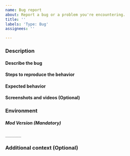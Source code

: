 ```yaml
---
name: Bug report
about: Report a bug or a problem you're encountering.
title: ''
labels: 'Type: Bug'
assignees: ''

---
```


### Description
#### Describe the bug
<!-- A clear and concise description of the problem you're encountering. -->
<!-- /!\ Leaving this section blank will result in your ticket being closed without further explanation. -->
<!-- Please type below this line. -->

#### Steps to reproduce the behavior
<!-- Step-by-step instructions for us to reproduce the bug on our side. -->
<!-- /!\ Leaving this section blank will result in your ticket being closed without further explanation. -->
<!-- Please type below this line. -->

#### Expected behavior
<!-- What do you think should happen? -->
<!-- Please type below this line. -->

#### Screenshots and videos (Optional)
<!-- Videos and screenshots are helpful as they can provide better information about your problem. -->
<!-- Please type below this line. -->

### Environment

##### Mod Version (Mandatory)
<!-- /!\ Leaving this section blank will result in your ticket being closed without further explanation. -->
```
_______
```
 
### Additional context (Optional)
<!-- Any additional information you'd like to provide us. -->
<!-- Please type below this line. -->
